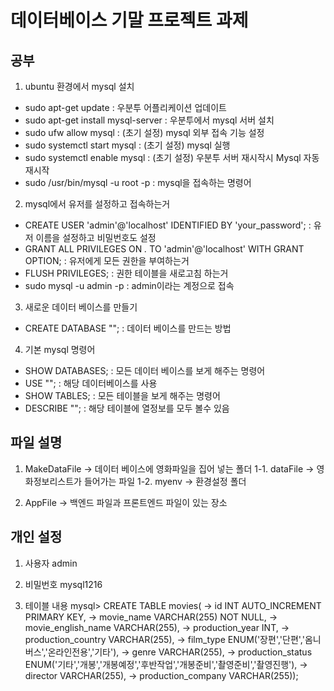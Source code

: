 # 데이터베이스 기말 프로젝트 과제 


## 공부 
1. ubuntu 환경에서 mysql 설치 
- sudo apt-get update
: 우분투 어플리케이션 업데이트
- sudo apt-get install mysql-server
: 우분투에서 mysql 서버 설치 
- sudo ufw allow mysql 
: (초기 설정) mysql 외부 접속 기능 설정 
- sudo systemctl start mysql
: (초기 설정) mysql 실행
- sudo systemctl enable mysql
: (초기 설정) 우분투 서버 재시작시 Mysql 자동 재시작 
- sudo /usr/bin/mysql -u root -p
: mysql을 접속하는 명령어

2. mysql에서 유저를 설정하고 접속하는거 
- CREATE USER 'admin'@'localhost' IDENTIFIED BY 'your_password';
: 유저 이름을 설정하고 비밀번호도 설정 
- GRANT ALL PRIVILEGES ON *.* TO 'admin'@'localhost' WITH GRANT OPTION;
: 유저에게 모든 권한을 부여하는거 
- FLUSH PRIVILEGES;
: 권한 테이블을 새로고침 하는거 
- sudo mysql -u admin -p
: admin이라는 계정으로 접속 

3. 새로운 데이터 베이스를 만들기 
- CREATE DATABASE ""; 
: 데이터 베이스를 만드는 방법 


4. 기본 mysql 명령어 
- SHOW DATABASES; 
: 모든 데이터 베이스를 보게 해주는 명령어
- USE "";
: 해당 데이터베이스를 사용 
- SHOW TABLES;
: 모든 테이블을 보게 해주는 명령어
- DESCRIBE "";
: 해당 테이블에 열정보를 모두 볼수 있음

## 파일 설명 
1. MakeDataFile 
-> 데이터 베이스에 영화파일을 집어 넣는 폴더 
1-1. dataFile
-> 영화정보리스트가 들어가는 파일 
1-2. myenv 
-> 환경설정 폴더 

2. AppFile 
-> 백엔드 파일과 프론트엔드 파일이 있는 장소

## 개인 설정 
1. 사용자 admin 

2. 비밀번호 mysql1216

3. 테이블 내용
mysql> CREATE TABLE movies(
    -> id INT AUTO_INCREMENT PRIMARY KEY,
    -> movie_name VARCHAR(255) NOT NULL,
    -> movie_english_name VARCHAR(255),
    -> production_year INT,
    -> production_country VARCHAR(255),
    -> film_type ENUM('장편','단편','옴니버스','온라인전용','기타'),
    -> genre VARCHAR(255),
    -> production_status ENUM('기타','개봉','개봉예정','후반작업','개봉준비','촬영준비','촬영진행'),
    -> director VARCHAR(255),
    -> production_company VARCHAR(255));
